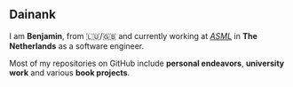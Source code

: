 <h2> Dainank </h2>

I am **Benjamin**, from :luxembourg:/:uk: and currently working at [*ASML*](https://www.asml.com/en/careers/working-at-asml/netherlands) in **The Netherlands** as a software engineer.

Most of my repositories on GitHub include **personal endeavors**, **university work** and various **book projects**.
